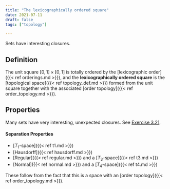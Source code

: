```yaml
---
title: "The lexicographically ordered square"
date: 2021-07-11
draft: false
tags: ["topology"]

---
```


Sets have interesting closures.

## Definition
The unit square $[0,1] \times [0,1]$ is totally ordered by the [lexicographic order]({{< ref orderings.md >}}), and the **lexicographically ordered square** is the [topological space]({{< ref topology_def.md >}}) formed from the unit square together with the associated [order topology]({{< ref order_topology.md >}}). 

## Properties
Many sets have very interesting, unexpected closures. See [Exercise 3.21](\work.pdf#page=24).

#### Separation Properties
- [$T_1$-space]({{< ref t1.md >}})
- [Hausdorff]({{< ref hausdorff.md >}})
- [Regular]({{< ref regular.md >}}) and a [$T_3$-space]({{< ref t3.md >}})
- [Normal]({{< ref normal.md >}}) and a [$T_4$-space]({{< ref t4.md >}}) 

These follow from the fact that this is a space with an [order topology]({{< ref order_topology.md >}}).
